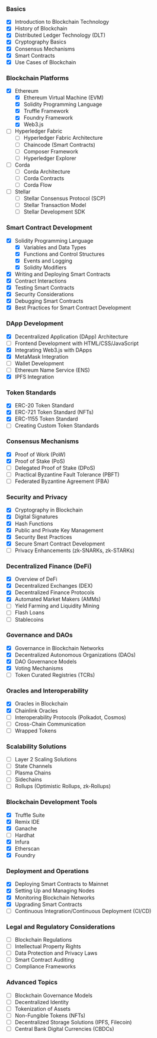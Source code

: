### Basics

- [X] Introduction to Blockchain Technology
- [X] History of Blockchain
- [X] Distributed Ledger Technology (DLT)
- [X] Cryptography Basics
- [X] Consensus Mechanisms
- [X] Smart Contracts
- [X] Use Cases of Blockchain

### Blockchain Platforms

- [X] Ethereum
  - [X] Ethereum Virtual Machine (EVM)
  - [X] Solidity Programming Language
  - [X] Truffle Framework
  - [X] Foundry Framework
  - [X] Web3.js
- [ ] Hyperledger Fabric
  - [ ] Hyperledger Fabric Architecture
  - [ ] Chaincode (Smart Contracts)
  - [ ] Composer Framework
  - [ ] Hyperledger Explorer
- [ ] Corda
  - [ ] Corda Architecture
  - [ ] Corda Contracts
  - [ ] Corda Flow
- [ ] Stellar
  - [ ] Stellar Consensus Protocol (SCP)
  - [ ] Stellar Transaction Model
  - [ ] Stellar Development SDK

### Smart Contract Development

- [X] Solidity Programming Language
  - [X] Variables and Data Types
  - [X] Functions and Control Structures
  - [X] Events and Logging
  - [X] Solidity Modifiers
- [X] Writing and Deploying Smart Contracts
- [X] Contract Interactions
- [X] Testing Smart Contracts
- [X] Security Considerations
- [X] Debugging Smart Contracts
- [X] Best Practices for Smart Contract Development

### DApp Development

- [X] Decentralized Application (DApp) Architecture
- [ ] Frontend Development with HTML/CSS/JavaScript
- [X] Integrating Web3.js with DApps
- [X] MetaMask Integration
- [ ] Wallet Development
- [ ] Ethereum Name Service (ENS)
- [X] IPFS Integration

### Token Standards

- [X] ERC-20 Token Standard
- [X] ERC-721 Token Standard (NFTs)
- [X] ERC-1155 Token Standard
- [ ] Creating Custom Token Standards

### Consensus Mechanisms

- [X] Proof of Work (PoW)
- [X] Proof of Stake (PoS)
- [ ] Delegated Proof of Stake (DPoS)
- [ ] Practical Byzantine Fault Tolerance (PBFT)
- [ ] Federated Byzantine Agreement (FBA)

### Security and Privacy

- [X] Cryptography in Blockchain
- [X] Digital Signatures
- [X] Hash Functions
- [X] Public and Private Key Management
- [X] Security Best Practices
- [X] Secure Smart Contract Development
- [ ] Privacy Enhancements (zk-SNARKs, zk-STARKs)

### Decentralized Finance (DeFi)

- [X] Overview of DeFi
- [X] Decentralized Exchanges (DEX)
- [X] Decentralized Finance Protocols
- [X] Automated Market Makers (AMMs)
- [ ] Yield Farming and Liquidity Mining
- [ ] Flash Loans
- [ ] Stablecoins

### Governance and DAOs

- [X] Governance in Blockchain Networks
- [X] Decentralized Autonomous Organizations (DAOs)
- [X] DAO Governance Models
- [X] Voting Mechanisms
- [ ] Token Curated Registries (TCRs)

### Oracles and Interoperability

- [X] Oracles in Blockchain
- [X] Chainlink Oracles
- [ ] Interoperability Protocols (Polkadot, Cosmos)
- [ ] Cross-Chain Communication
- [ ] Wrapped Tokens

### Scalability Solutions

- [ ] Layer 2 Scaling Solutions
- [ ] State Channels
- [ ] Plasma Chains
- [ ] Sidechains
- [ ] Rollups (Optimistic Rollups, zk-Rollups)

### Blockchain Development Tools

- [X] Truffle Suite
- [X] Remix IDE
- [X] Ganache
- [ ] Hardhat
- [X] Infura
- [X] Etherscan
- [X] Foundry

### Deployment and Operations

- [X] Deploying Smart Contracts to Mainnet
- [X] Setting Up and Managing Nodes
- [X] Monitoring Blockchain Networks
- [X] Upgrading Smart Contracts
- [ ] Continuous Integration/Continuous Deployment (CI/CD)

### Legal and Regulatory Considerations

- [ ] Blockchain Regulations
- [ ] Intellectual Property Rights
- [ ] Data Protection and Privacy Laws
- [ ] Smart Contract Auditing
- [ ] Compliance Frameworks

### Advanced Topics

- [ ] Blockchain Governance Models
- [ ] Decentralized Identity
- [ ] Tokenization of Assets
- [ ] Non-Fungible Tokens (NFTs)
- [ ] Decentralized Storage Solutions (IPFS, Filecoin)
- [ ] Central Bank Digital Currencies (CBDCs)
